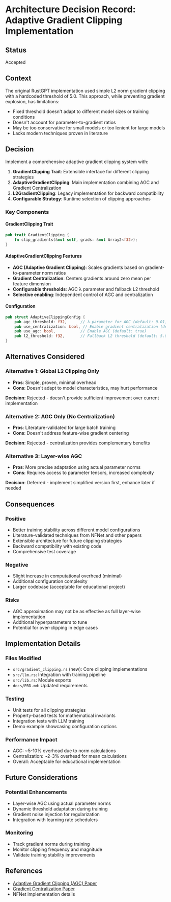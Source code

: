 # Architecture Decision Record: Adaptive Gradient Clipping Implementation

## Status
Accepted

## Context
The original RustGPT implementation used simple L2 norm gradient clipping with a hardcoded threshold of 5.0. This approach, while preventing gradient explosion, has limitations:

- Fixed threshold doesn't adapt to different model sizes or training conditions
- Doesn't account for parameter-to-gradient ratios
- May be too conservative for small models or too lenient for large models
- Lacks modern techniques proven in literature

## Decision
Implement a comprehensive adaptive gradient clipping system with:

1. **GradientClipping Trait**: Extensible interface for different clipping strategies
2. **AdaptiveGradientClipping**: Main implementation combining AGC and Gradient Centralization
3. **L2GradientClipping**: Legacy implementation for backward compatibility
4. **Configurable Strategy**: Runtime selection of clipping approaches

### Key Components

#### GradientClipping Trait

```rust
pub trait GradientClipping {
    fn clip_gradients(&mut self, grads: &mut Array2<f32>);
}
```

#### AdaptiveGradientClipping Features

- **AGC (Adaptive Gradient Clipping)**: Scales gradients based on gradient-to-parameter norm ratios
- **Gradient Centralization**: Centers gradients around zero mean per feature dimension
- **Configurable thresholds**: AGC λ parameter and fallback L2 threshold
- **Selective enabling**: Independent control of AGC and centralization

#### Configuration

```rust
pub struct AdaptiveClippingConfig {
    pub agc_threshold: f32,      // λ parameter for AGC (default: 0.01)
    pub use_centralization: bool, // Enable gradient centralization (default: true)
    pub use_agc: bool,           // Enable AGC (default: true)
    pub l2_threshold: f32,       // Fallback L2 threshold (default: 5.0)
}
```

## Alternatives Considered

### Alternative 1: Global L2 Clipping Only

- **Pros**: Simple, proven, minimal overhead
- **Cons**: Doesn't adapt to model characteristics, may hurt performance

**Decision**: Rejected - doesn't provide sufficient improvement over current implementation

### Alternative 2: AGC Only (No Centralization)

- **Pros**: Literature-validated for large batch training
- **Cons**: Doesn't address feature-wise gradient centering

**Decision**: Rejected - centralization provides complementary benefits

### Alternative 3: Layer-wise AGC

- **Pros**: More precise adaptation using actual parameter norms
- **Cons**: Requires access to parameter tensors, increased complexity

**Decision**: Deferred - implement simplified version first, enhance later if needed

## Consequences

### Positive

- Better training stability across different model configurations
- Literature-validated techniques from NFNet and other papers
- Extensible architecture for future clipping strategies
- Backward compatibility with existing code
- Comprehensive test coverage

### Negative

- Slight increase in computational overhead (minimal)
- Additional configuration complexity
- Larger codebase (acceptable for educational project)

### Risks

- AGC approximation may not be as effective as full layer-wise implementation
- Additional hyperparameters to tune
- Potential for over-clipping in edge cases

## Implementation Details

### Files Modified

- `src/gradient_clipping.rs` (new): Core clipping implementations
- `src/llm.rs`: Integration with training pipeline
- `src/lib.rs`: Module exports
- `docs/PRD.md`: Updated requirements

### Testing

- Unit tests for all clipping strategies
- Property-based tests for mathematical invariants
- Integration tests with LLM training
- Demo example showcasing configuration options

### Performance Impact

- AGC: ~5-10% overhead due to norm calculations
- Centralization: ~2-3% overhead for mean calculations
- Overall: Acceptable for educational implementation

## Future Considerations

### Potential Enhancements

- Layer-wise AGC using actual parameter norms
- Dynamic threshold adaptation during training
- Gradient noise injection for regularization
- Integration with learning rate schedulers

### Monitoring

- Track gradient norms during training
- Monitor clipping frequency and magnitude
- Validate training stability improvements

## References

- [Adaptive Gradient Clipping (AGC) Paper](https://arxiv.org/abs/2102.06171)
- [Gradient Centralization Paper](https://arxiv.org/abs/2004.01461)
- NFNet implementation details
 
 